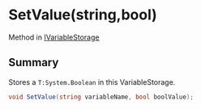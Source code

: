 # SetValue(string,bool)

Method in [IVariableStorage](/api/csharp/yarn.ivariablestorage.md)

## Summary


Stores a  <code>T:System.Boolean</code>  in this VariableStorage.


```csharp
void SetValue(string variableName, bool boolValue);
```

